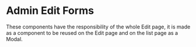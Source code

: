 # Admin Edit Forms

These components have the responsibility of the whole Edit page, it is made as a component to be reused on the Edit page
and on the list page as a Modal.
